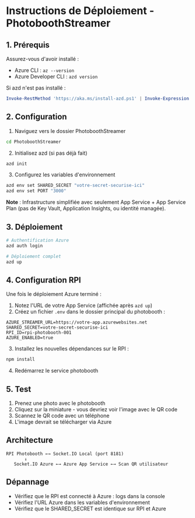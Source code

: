 # Instructions de Déploiement - PhotoboothStreamer

## 1. Prérequis

Assurez-vous d'avoir installé :
- Azure CLI : `az --version`
- Azure Developer CLI : `azd version`

Si azd n'est pas installé :
```powershell
Invoke-RestMethod 'https://aka.ms/install-azd.ps1' | Invoke-Expression
```

## 2. Configuration

1. Naviguez vers le dossier PhotoboothStreamer
```bash
cd PhotoboothStreamer
```

2. Initialisez azd (si pas déjà fait)
```bash
azd init
```

3. Configurez les variables d'environnement
```bash
azd env set SHARED_SECRET "votre-secret-securise-ici"
azd env set PORT "3000"
```

**Note** : Infrastructure simplifiée avec seulement App Service + App Service Plan (pas de Key Vault, Application Insights, ou identité managée).

## 3. Déploiement

```bash
# Authentification Azure
azd auth login

# Déploiement complet
azd up
```

## 4. Configuration RPI

Une fois le déploiement Azure terminé :

1. Notez l'URL de votre App Service (affichée après `azd up`)
2. Créez un fichier `.env` dans le dossier principal du photobooth :

```env
AZURE_STREAMER_URL=https://votre-app.azurewebsites.net
SHARED_SECRET=votre-secret-securise-ici
RPI_ID=rpi-photobooth-001
AZURE_ENABLED=true
```

3. Installez les nouvelles dépendances sur le RPI :
```bash
npm install
```

4. Redémarrez le service photobooth

## 5. Test

1. Prenez une photo avec le photobooth
2. Cliquez sur la miniature - vous devriez voir l'image avec le QR code
3. Scannez le QR code avec un téléphone
4. L'image devrait se télécharger via Azure

## Architecture

```
RPI Photobooth ←→ Socket.IO Local (port 8181)
       ↓
   Socket.IO Azure ←→ Azure App Service ←→ Scan QR utilisateur
```

## Dépannage

- Vérifiez que le RPI est connecté à Azure : logs dans la console
- Vérifiez l'URL Azure dans les variables d'environnement
- Vérifiez que le SHARED_SECRET est identique sur RPI et Azure